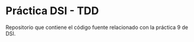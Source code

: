 # Práctica DSI - TDD
Repositorio que contiene el código fuente relacionado con la práctica 9 de DSI.
